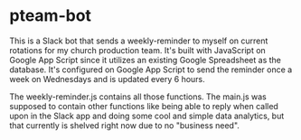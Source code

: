 # pteam-bot

This is a Slack bot that sends a weekly-reminder to myself on current rotations for my church production team. It's built with JavaScript on Google App Script since it utilizes an existing Google Spreadsheet as the database. It's configured on Google App Script to send the reminder once a week on Wednesdays and is updated every 6 hours. 

The weekly-reminder.js contains all those functions. The main.js was supposed to contain other functions like being able to reply when called upon in the Slack app and doing some cool and simple data analytics, but that currently is shelved right now due to no "business need".
